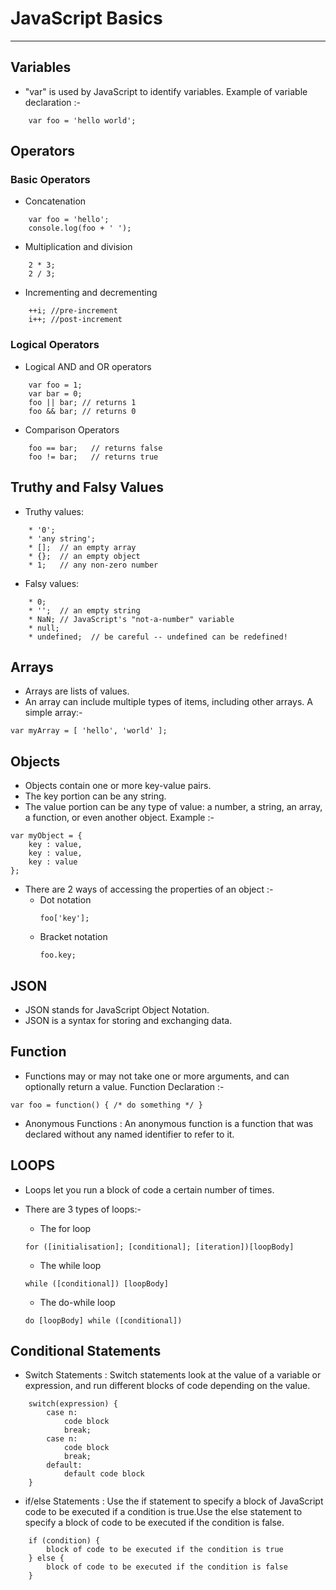 # JavaScript Basics

---

## Variables

-  "var" is used by JavaScript to identify variables.
Example of variable declaration :-
```
	var foo = 'hello world';
```

## Operators

### Basic Operators

- Concatenation
```
	var foo = 'hello';
	console.log(foo + ' ');
```
- Multiplication and division
```
	2 * 3;
	2 / 3;
```
- Incrementing and decrementing
```
	++i; //pre-increment
	i++; //post-increment
```

### Logical Operators

- Logical AND and OR operators
```
	var foo = 1;
	var bar = 0;
	foo || bar; // returns 1
	foo && bar; // returns 0
```
- Comparison Operators
```
	foo == bar;   // returns false
	foo != bar;   // returns true
```

## Truthy and Falsy Values

- Truthy values:
```
	* '0';
	* 'any string';
	* [];  // an empty array
	* {};  // an empty object
	* 1;   // any non-zero number
```

- Falsy values:
```
	* 0;
	* '';  // an empty string
	* NaN; // JavaScript's "not-a-number" variable
	* null;
	* undefined;  // be careful -- undefined can be redefined!
```

## Arrays

- Arrays are lists of values.
- An array can include multiple types of items, including other arrays.
A simple array:-
```
var myArray = [ 'hello', 'world' ];
```

## Objects

- Objects contain one or more key-value pairs.
- The key portion can be any string.
- The value portion can be any type of value: a number, a string, an array, a function, or even another object.
Example :-
```
var myObject = {
    key : value,
    key : value,
    key : value
};
```
- There are 2 ways of accessing the properties of an object :-
	* Dot notation
		```
		foo['key'];
		```
	* Bracket notation
		```
		foo.key;
		```

## JSON

- JSON stands for JavaScript Object Notation.
- JSON is a syntax for storing and exchanging data.

## Function

- Functions may or may not take one or more arguments, and can optionally return a value.
Function Declaration :-
```
var foo = function() { /* do something */ }
```
- Anonymous Functions : An anonymous function is a function that was declared without any named identifier to refer to it.


## LOOPS

- Loops let you run a block of code a certain number of times.

- There are 3 types of loops:-
	* The for loop
	```
	for ([initialisation]; [conditional]; [iteration])[loopBody]
	```
	* The while loop
	```
	while ([conditional]) [loopBody]
	```
	* The do-while loop
	```
	do [loopBody] while ([conditional])
	```
 
## Conditional Statements

- Switch Statements : Switch statements look at the value of a variable or expression, and run different blocks of code depending on the value.
```
	switch(expression) {
	    case n:
	        code block
	        break;
	    case n:
	        code block
	        break;
	    default:
	        default code block
	}
```
- if/else Statements : Use the if statement to specify a block of JavaScript code to be executed if a condition is true.Use the else statement to specify a block of code to be executed if the condition is false.
```
	if (condition) {
	    block of code to be executed if the condition is true
	} else { 
	    block of code to be executed if the condition is false
	}
```


